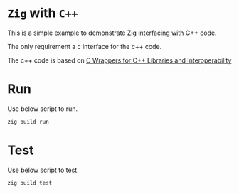 # `Zig` with `C++`

This is a simple example to demonstrate Zig interfacing with C++ code. 

The only requirement a c interface for the c++ code.

The c++ code is based on  [C Wrappers for C++ Libraries and Interoperability](https://caiorss.github.io/C-Cpp-Notes/CwrapperToQtLibrary.html)

# Run
Use below script to run.
```bash
zig build run
```

# Test
Use below script to test.
```bash
zig build test
```
